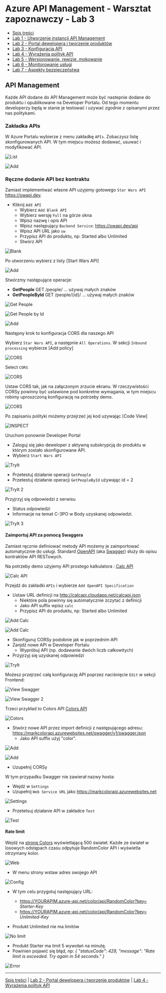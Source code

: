 # Azure API Management - Warsztat zapoznawczy - Lab 3

- [Spis treści](README.md)
- [Lab 1 - Utworzenie instancji API Management](apimanagement-1.md)
- [Lab 2 - Portal dewelopera i tworzenie produktów](apimanagement-2.md)
- [Lab 3 - Konfiguracja API](apimanagement-3.md)
- [Lab 4 - Wyrażenia polityk API](apimanagement-4.md)
- [Lab 5 - Wersjonowanie, rewizje, mokowanie](apimanagement-5.md)
- [Lab 6 - Monitorowanie usługi](apimanagement-6.md)
- [Lab 7 - Aspekty bezpieczeństwa](apimanagement-7.md)

## API Management

Każde API dodane do API Management może być nastepnie dodane do produktu i opublikowane na Developer Portalu. Od tego momentu developerzy będą w stanie je testować i uzywać zgodnie z opisanymi przez nas politykami.

### Zakładka APIs

W Azure Portalu wybierze z menu zakładkę `APIs`. Zobaczysz listę skonfigurowanych API. W tym miejscu możesz dodawać, usuwać i modyfikować API.

![List](Images/APIMListAPIs.png)

![Add](Images/APIMAddAPIs.png)

### Ręczne dodanie API bez kontraktu

Zamiast implementwać własne API uzyjemy gotowego `Star Wars API` <https://swapi.dev>.

- Kliknij `Add API`
  - Wybierz `Add Blank API`
  - Wybierz wersję `Full` na górze okna
  - Wpisz nazwę i opis API
  - Wpisz następujący `Backend Service`: <https://swapi.dev/api>
  - Wpisz API URL jako `sw`
  - Przypisz API do produktu, np: Started albo Unlimited
  - Stwórz API

![Blank](Images/APIMAddBlankAPI.png)

Po utworzeniu wybierz z listy [Start Wars API]

![Add](Images/APIMAddStarWars.png)

Stwórzmy następujące operacje:

- **GetPeople** GET /people/ ... używaj małych znaków
- **GetPeopleById** GET /people/{id}/ ... używaj małych znaków

![Get People](Images/APIMAddSWGetPeople.png)

![Get People by Id](Images/APIMAddSWGetPeopleById.png)

![Add](Images/APIMAddSWOperations.png)

Następny krok to konfiguracja CORS dla naszego API

Wybierz `Star Wars API`, a następnie `All Operations`. W sekcji `Inbound processing` wybierze [Add policy]

![CORS](Images/APIMSWCORS1.png)

Select `CORS`

![CORS](Images/APIMCORS2.png)

Ustaw CORS tak, jak na załączonym zrzucie ekranu. W rzeczywistości CORSy powinny być ustawione pod konkretne wymagania, w tym miejscu robimy uproszczoną konfigurację na potrzeby demo.

![CORS](Images/APIMCORS3.png)

Po zapisaniu polityki możemy przejrzeć jej kod uzywając [Code View]

![INSPECT](Images/APIMCORS4.png)

Uruchom ponownie Developer Portal

- Zaloguj się jako deweloper z aktywną subskrypcją do produktu w którym zostało skonfigurowane API.
- Wybierz `Start Wars API`

![TryIt](Images/APIMSWTryIt1.png)

- Przetestuj działanie operacji `GetPeople`
- Przetestuj działanie operacji `GetPeopleById` używając id = 2

![TryIt 2](Images/APIMSWTryIt2.png)

Przyjrzyj się odpowiedzi z serwisu

- Status odpowiedzi
- Informacje na temat C-3PO w Body uzyskanej odpowiedzi.

![TryIt 3](Images/APIMSWTryIt3.png)

#### Zaimportuj API za pomocą Swaggera

Zamiast ręcznie definiować metody API możemy je zaimportować automatycznie do usługi. Standard [OpenAPI](https://www.openapis.org/) (aka [Swagger](https://swagger.io)) służy do opisu kontraktów API RESTowych.

Na potrzeby demo użyjemy API prostego kalkulatora : [Calc API](http://calcapi.cloudapp.net/)

![Calc API](Images/APIMCalcAPI.png)

Przejdź do zakładki `APIs` i wybierze `Add OpenAPI Specification`

- Ustaw URL definicji na <http://calcapi.cloudapp.net/calcapi.json>
  - Niektóre pola powinny się automatycznie zczytać z definicji
  - Jako API suffix wpisz `calc`
  - Przypisz API do produktu, np: Started albo Unlimited

![Add Calc](Images/APIMAddCalcAPI1.png)

![Add Calc](Images/APIMAddCalcAPI2.png)

- Skonfiguruj CORSy podobnie jak w poprzednim API
- Zanjdź nowe API w Developer Portalu
  - Wypróbuj API (np. dodawanie dwóch liczb całkowitych)
- Przyjrzyj się uzyskanej odpowiedzi

![TryIt](Images/APIMCalcTryIt1.png)

Możesz przejrzeć całą konfigurację API poprzez naciśnięcie `Edit` w sekcji Frontend:

![View Swagger](Images/APIMCalcSwagger.png)

![View Swagger 2](Images/APIMCalcSwagger2.png)

Trzeci przykład to Colors API [Colors API](https://markcolorapi.azurewebsites.net/swagger/)

![Colors](Images/APIMColorAPI.png)

- Stwórz nowe API przez import definicji z następującego adresu: <https://markcolorapi.azurewebsites.net/swagger/v1/swagger.json>
  - Jako API suffix użyj "color".

![Add](Images/APIMAddColorAPI1.png)

![Add](Images/APIMAddColorAPI2.png)

- Uzupełnij CORSy

W tym przypadku Swagger nie zawierał nazwy hosta:

- Wejdź w `Settings`
- Uzupełnij `Web Service URL` jako <https://markcolorapi.azurewebsites.net>

![Settings](Images/APIMAddColorAPI3.png)

- Przetetsuj działanie API w zakładce `Test`

![Test](Images/APIMAddColorAPI.png)

#### Rate limit

Wejdź na [stronę Colors](https://markcolorweb.azurewebsites.net) wyświetlającą 500 świateł. Każde ze świateł w losowych odstępach czasu odpytuje RandomColor API i wyświetla otrzymany kolor.

![Web](Images/APIMColorWeb.png)

- W menu strony wstaw adres swojego API

![Config](Images/APIMColorWebConfig.png)

- W tym celu przygotuj następujący URL:

  - <https://YOURAPIM.azure-api.net/color/api/RandomColor?key=> _Starter-Key_
  - <https://YOURAPIM.azure-api.net/color/api/RandomColor?key=> _Unlimited-Key_

- Produkt Unlimited nie ma limitów

![No limit](Images/APIMColorWebUnlimited.png)

- Produkt Starter ma limit 5 wywołań na minutę.
- Powinien pojawić się błąd, np: _{ "statusCode": 429, "message": "Rate limit is exceeded. Try again in 54 seconds." }_

![Error](Images/APIMColorWebStarter.png)

---

[Spis treści](README.md) | [Lab 2 - Portal dewelopera i tworzenie produktów](apimanagement-2.md) | [Lab 4 - Wyrażenia polityk API](apimanagement-4.md)
